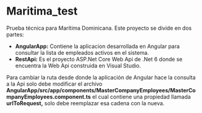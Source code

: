 # Maritima_test
Prueba técnica para Marítima Dominicana.
Este proyecto se divide en dos partes:

- **AngularApp:** Contiene la aplicacion desarrollada en Angular para consultar la lista de empleados activos en el sistema.
- **RestApi:** Es el proyecto ASP.Net Core Web Api de .Net 6 donde se encuentra la Web Api construida en Visual Studio.

Para cambiar la ruta desde donde la aplicación de Angular hace la consulta a la Api solo debe modificar el archivo **AngularApp/src/app/components/MasterCompanyEmployees/MasterCompanyEmployees.component.ts** el cual contiene una propiedad llamada **urlToRequest,** solo debe reemplazar esa cadena con la nueva.
